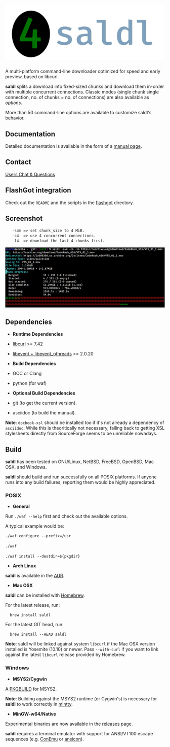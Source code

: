 # ![saldl banner](https://raw.githubusercontent.com/saldl/misc/master/saldl_banner_alpha.png)

A multi-platform command-line downloader optimized for speed and early
preview, based on libcurl.

**saldl** splits a download into fixed-sized chunks and download
them in-order with multiple concurrent connections. Classic modes
(single chunk single connection, no. of chunks = no. of connections)
are also available as *options*.

More than 50 command-line options are available to customize saldl's behavior.

## Documentation

Detailed documentation is available in the form of
a [manual page](https://saldl.github.io/saldl.1.html).

## Contact

[Users Chat & Questions](https://github.com/saldl/saldl/issues/4)

## FlashGot integration

 Check out the `README` and the scripts in the [flashgot](flashgot/)
 directory.

## Screenshot

```
   -s4m => set chunk_size to 4 MiB.
   -c4  => use 4 concurrent connections.
   -l4  => download the last 4 chunks first.
```

![saldl screenshot](https://raw.githubusercontent.com/saldl/misc/master/saldl.png)

## Dependencies

 * **Runtime Dependencies**

  * [libcurl](https://github.com/bagder/curl) >= 7.42
  * [libevent + libevent_pthreads](https://github.com/libevent/libevent) >= 2.0.20

 * **Build Dependencies**

  * GCC or Clang
  * python (for waf)

 * **Optional Build Dependencies**

  * git (to get the current version).
  * asciidoc (to build the manual).

  **Note**: `docbook-xsl` should be installed too if it's not already
            a dependency of `asciidoc`. While this is theoritically not
            necessary, falling back to getting XSL stylesheets directly
            from SourceForge seems to be unreliable nowadays.

## Build

  **saldl** has been tested on GNU/Linux, NetBSD, FreeBSD, OpenBSD, Mac OSX, and Windows.

  **saldl** should build and run successfully on all POSIX platforms.
  If anyone runs into any build failures, reporting them would be highly
  appreciated.

### POSIX

 * **General**

  Run `./waf --help` first and check out the available options.

  A typical example would be:

  ```
  ./waf configure --prefix=/usr

  ./waf

  ./waf install --destdir=${pkgdir}
  ```

 * **Arch Linux**

  **saldl** is available in the [AUR](https://aur.archlinux.org/packages/saldl-git).

 * **Mac OSX**

  **saldl** can be installed with [Homebrew](http://brew.sh).

  For the latest release, run:

      brew install saldl

  For the latest GIT head, run:

      brew install --HEAD saldl

  **Note**: saldl will be linked against system `libcurl` if the Mac OSX
            version installed is Yosemite (10.10) or newer. Pass `--with-curl`
            if you want to link against the latest `libcurl` release provided
            by Homebrew.

### Windows

 * **MSYS2/Cygwin**

  A [PKGBUILD](MSYS2/PKGBUILD) for MSYS2.

  **Note**: Building against the MSYS2 runtime (or Cygwin's) is
            necessary for **saldl** to work correctly in
            [mintty](https://github.com/mintty/mintty).

 * **MinGW-w64/Native**

  Experimental binaries are now available in
  the [releases](https://github.com/saldl/saldl/releases) page.

  **saldl** requires a terminal emulator with support for ANSI/VT100
  escape sequences (e.g. [ConEmu](https://github.com/Maximus5/ConEmu)
  or [ansicon](https://github.com/adoxa/ansicon)).
